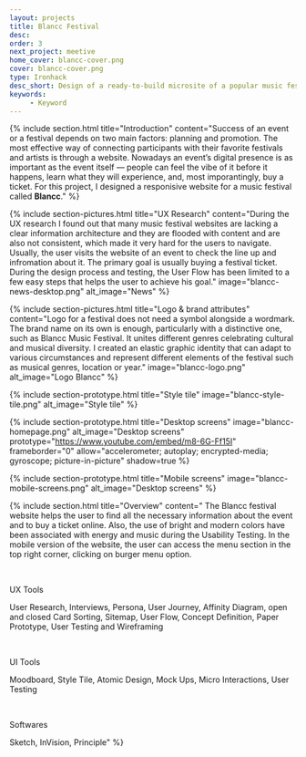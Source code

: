 ```yaml
---
layout: projects
title: Blancc Festival
desc: 
order: 3
next_project: meetive
home_cover: blancc-cover.png
cover: blancc-cover.png
type: Ironhack
desc_short: Design of a ready-to-build microsite of a popular music festival
keywords: 
     - Keyword
---
```


{%
     include section.html 
     title="Introduction"
     content="Success of an event or a festival depends on two main factors: planning and promotion. The most effective way of connecting participants with their favorite festivals and artists is through a website. Nowadays an event’s digital presence is as important as the event itself — people can feel the vibe of it before it happens, learn what they will experience, and, most imporantingly, buy a ticket. For this project, I designed a responisive website for a music festival called **Blancc**."
%}

{%
     include section-pictures.html
     title="UX Research"
     content="During the UX research I found out that many music festival websites are lacking a clear information architecture and they are flooded with content and are also not consistent, which made it very hard for the users to navigate. Usually, the user visits the website of an event to check the line up and infromation about it. The primary goal is usually buying a festival ticket. During the design process and testing, the User Flow has been limited to a few easy steps that helps the user to achieve his goal."
     image="blancc-news-desktop.png"
     alt_image="News"
%}

{%
     include section-pictures.html
     title="Logo & brand attributes"
     content="Logo for a festival does not need a symbol alongside a wordmark. The brand name on its own is enough, particularly with a distinctive one, such as Blancc Music Festival. It unites different genres celebrating cultural and musical diversity. I created an elastic graphic identity that can adapt to various circumstances and represent different elements of the festival such as musical genres, location or year."
     image="blancc-logo.png"
     alt_image="Logo Blancc"
%}

{%
     include section-prototype.html
     title="Style tile"
     image="blancc-style-tile.png"
     alt_image="Style tile"
%}

{%
     include section-prototype.html
     title="Desktop screens"
     image="blancc-homepage.png"
     alt_image="Desktop screens"
     prototype="https://www.youtube.com/embed/m8-6G-Ff15I" frameborder="0" allow="accelerometer; autoplay; encrypted-media; gyroscope; picture-in-picture"
     shadow=true
%}

{%
     include section-prototype.html
     title="Mobile screens"
     image="blancc-mobile-screens.png"
     alt_image="Desktop screens"
%}

{%
     include section.html
     title="Overview"
     content="
The Blancc festival website helps the user to find all the necessary information about the event and to buy a ticket online. Also, the use of bright and modern colors have been associated with energy and music during the Usability Testing. In the mobile version of the website, the user can access the menu section in the top right corner, clicking on burger menu option.

&nbsp;


UX Tools


User Research, Interviews, Persona, User Journey, Affinity Diagram, open and closed Card Sorting, Sitemap, User Flow, Concept Definition, Paper Prototype, User Testing and Wireframing

&nbsp; 


UI Tools


Moodboard, Style Tile, Atomic Design, Mock Ups, Micro Interactions, User Testing

&nbsp;


Softwares


Sketch, InVision, Principle"
%}